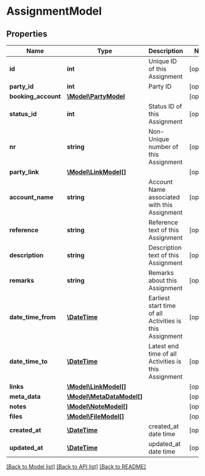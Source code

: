 # AssignmentModel

## Properties
Name | Type | Description | Notes
------------ | ------------- | ------------- | -------------
**id** | **int** | Unique ID of this Assignment | [optional] 
**party_id** | **int** | Party ID | [optional] 
**booking_account** | [**\Model\PartyModel**](PartyModel.md) |  | [optional] 
**status_id** | **int** | Status ID of this Assignment | [optional] 
**nr** | **string** | Non-Unique number of this Assignment | [optional] 
**party_link** | [**\Model\LinkModel[]**](LinkModel.md) |  | [optional] 
**account_name** | **string** | Account Name associated with this Assignment | [optional] 
**reference** | **string** | Reference text of this Assignment | [optional] 
**description** | **string** | Description text of this Assignment | [optional] 
**remarks** | **string** | Remarks about this Assignment | [optional] 
**date_time_from** | [**\DateTime**](\DateTime.md) | Earliest start time of all Activities is this Assignment | [optional] 
**date_time_to** | [**\DateTime**](\DateTime.md) | Latest end time of all Activities is this Assignment | [optional] 
**links** | [**\Model\LinkModel[]**](LinkModel.md) |  | [optional] 
**meta_data** | [**\Model\MetaDataModel[]**](MetaDataModel.md) |  | [optional] 
**notes** | [**\Model\NoteModel[]**](NoteModel.md) |  | [optional] 
**files** | [**\Model\FileModel[]**](FileModel.md) |  | [optional] 
**created_at** | [**\DateTime**](\DateTime.md) | created_at date time | [optional] 
**updated_at** | [**\DateTime**](\DateTime.md) | updated_at date time | [optional] 

[[Back to Model list]](../README.md#documentation-for-models) [[Back to API list]](../README.md#documentation-for-api-endpoints) [[Back to README]](../README.md)


